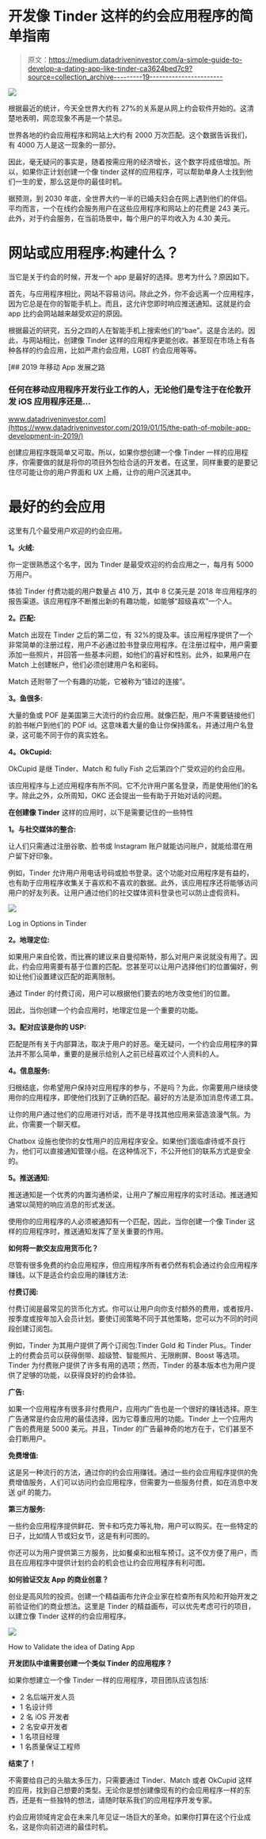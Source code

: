 # 开发像 Tinder 这样的约会应用程序的简单指南

> 原文：<https://medium.datadriveninvestor.com/a-simple-guide-to-develop-a-dating-app-like-tinder-ca3624bed7c9?source=collection_archive---------19----------------------->

![](img/614eb25921d173cf1e1952d8f3186c1c.png)

根据最近的统计，今天全世界大约有 27%的关系是从网上约会软件开始的。这清楚地表明，网恋现象不再是一个禁忌。

世界各地的约会应用程序和网站上大约有 2000 万次匹配。这个数据告诉我们，有 4000 万人是这一现象的一部分。

因此，毫无疑问的事实是，随着按需应用的经济增长，这个数字将成倍增加。所以，如果你正计划创建一个像 tinder 这样的应用程序，可以帮助单身人士找到他们一生的爱，那么这是你的最佳时机。

据预测，到 2030 年底，全世界大约一半的已婚夫妇会在网上遇到他们的伴侣。平均而言，一个在线约会服务用户在这些应用程序和网站上的花费是 243 美元。此外，对于约会服务，在当前场景中，每个用户的平均收入为 4.30 美元。

# 网站或应用程序:构建什么？

当它是关于约会的时候，开发一个 app 是最好的选择。思考为什么？原因如下。

首先，与应用程序相比，网站不容易访问。除此之外，你不会远离一个应用程序，因为它总是在你的智能手机上。而且，这允许您即时响应推送通知。这就是约会 app 比约会网站越来越受欢迎的原因。

根据最近的研究，五分之四的人在智能手机上搜索他们的“bae”。这是合法的。因此，与网站相比，创建像 Tinder 这样的应用程序更能创收。甚至现在市场上有各种各样的约会应用，比如严肃约会应用，LGBT 约会应用等等。

[](https://www.datadriveninvestor.com/2019/01/15/the-path-of-mobile-app-development-in-2019/) [## 2019 年移动 App 发展之路

### 任何在移动应用程序开发行业工作的人，无论他们是专注于在伦敦开发 iOS 应用程序还是…

www.datadriveninvestor.com](https://www.datadriveninvestor.com/2019/01/15/the-path-of-mobile-app-development-in-2019/) 

创建应用程序既简单又可取。所以，如果你想创建一个像 Tinder 一样的应用程序，你需要做的就是将你的项目外包给合适的开发者。在这里，同样重要的是要记住尽可能让你的用户界面和 UX 上瘾，让你的用户沉迷其中。

# 最好的约会应用

这里有几个最受用户欢迎的约会应用。

**1。火绒:**

你一定很熟悉这个名字，因为 Tinder 是最受欢迎的约会应用之一，每月有 5000 万用户。

体验 Tinder 付费功能的用户数量占 410 万，其中 8 亿美元是 2018 年应用程序的报告渠道。该应用程序不断推出新的有趣功能，如能够“超级喜欢”一个人。

**2。匹配:**

Match 出现在 Tinder 之后的第二位，有 32%的提及率。该应用程序提供了一个非常简单的注册过程，用户不必通过脸书登录应用程序。在注册过程中，用户需要添加一些照片，并回答一些基本问题，如他们的喜好和性别。此外，如果用户在 Match 上创建帐户，他们必须创建用户名和密码。

Match 还附带了一个有趣的功能，它被称为“错过的连接”。

**3。鱼很多:**

大量的鱼或 POF 是美国第三大流行的约会应用。就像匹配，用户不需要链接他们的脸书帐户到他们的 POF id。这意味着大量的鱼让你保持匿名，并通过用户名登录，这可能不同于你的真实姓名。

**4。OkCupid:**

OkCupid 是继 Tinder、Match 和 fully Fish 之后第四个广受欢迎的约会应用。

该应用程序与上述应用程序有所不同。它不允许用户匿名登录，而是使用他们的名字。除此之外，众所周知，OKC 还会提出一些有助于开始对话的问题。

**在创建像 Tinder** 这样的应用时，以下是需要记住的一些特性

**1。与社交媒体的整合:**

让人们只需通过注册谷歌、脸书或 Instagram 账户就能访问账户，就能给潜在用户留下好印象。

例如，Tinder 允许用户用电话号码或脸书登录。这个功能对应用程序是有益的，也有助于应用程序收集关于喜欢和不喜欢的数据。此外，该应用程序还将能够访问用户的好友列表。让用户通过他们的社交媒体资料登录也可以防止虚假资料。

![](img/1a2604b5948e239df5eac6fa1711cf8e.png)

Log in Options in Tinder

**2。地理定位:**

如果用户来自伦敦，而比赛的建议来自曼彻斯特，那么对用户来说就没有用了。因此，约会应用需要有基于位置的匹配。您甚至可以让用户选择他们的位置偏好，例如让他们设置建议匹配的距离限制。

通过 Tinder 的付费订阅，用户可以根据他们要去的地方改变他们的位置。

因此，当你创建一个约会应用时，地理定位是一个重要的功能。

**3。配对应该是你的 USP:**

匹配是所有关于内部算法，取决于用户的好恶。毫无疑问，一个约会应用程序的算法并不那么简单，重要的是展示给别人之前已经喜欢过个人资料的人。

**4。信息服务:**

归根结底，你希望用户保持对应用程序的参与，不是吗？为此，你需要用户继续使用你的应用程序，即使他们找到了正确的匹配。最好的方法是添加消息传递工具。

让你的用户通过他们的应用进行对话，而不是寻找其他应用来营造浪漫气氛。为此，你需要一个聊天框。

Chatbox 设施也使你的女性用户的应用程序安全。如果他们面临虐待或不良行为，他们可以直接通知管理小组。在这种情况下，不公开他们的联系方式是安全的。

**5。推送通知:**

推送通知是一个优秀的内置沟通桥梁，让用户了解应用程序的实时活动。推送通知通常以简短的响应消息的形式发送。

使用你的应用程序的人必须被通知有一个匹配，因此，当你创建一个像 Tinder 这样的应用程序时，推送通知发挥了至关重要的作用。

**如何将一款交友应用货币化？**

尽管有很多免费的约会应用程序，但应用程序所有者仍然有机会通过约会应用程序赚钱。以下是适合约会应用的赚钱方法:

**付费订阅:**

付费订阅是最常见的货币化方式。你可以让用户向你支付额外的费用，或者按月、按季度或按年加入会员计划。要使订阅策略不同于其他策略，您可以为不同的时间段创建订阅包。

例如，Tinder 为其用户提供了两个订阅包:Tinder Gold 和 Tinder Plus。Tinder 上的付费会员可以获得倒带、超级赞、智能照片、无限刷屏、Boost 等选项。Tinder 为付费账户提供了许多有用的选项；然而，Tinder 的基本版本也为用户提供了足够的功能，以获得良好的约会体验。

**广告:**

如果一个应用程序有很多非付费用户，应用内广告也是一个很好的赚钱选择。原生广告通常是约会应用的最佳选择，因为它尊重应用的功能。Tinder 上一个应用内广告的费用是 5000 美元。并且，Tinder 的广告最神奇的地方在于，它们甚至不会打断用户。

**免费增值:**

这是另一种流行的方法，通过你的约会应用赚钱。通过一些约会应用程序提供的免费增值服务，人们可以访问约会应用程序，但需要为一些服务付费，如在消息中发送 gif 的能力。

**第三方服务:**

一些约会应用程序提供鲜花、贺卡和巧克力等礼物，用户可以购买。在一些特定的日子，比如情人节或妇女节，这是有利可图的。

你还可以为用户提供第三方服务，比如餐桌和出租车预订。这不仅方便了用户，而且在应用程序中提供计划约会的机会也让约会应用程序有利可图。

**如何验证交友 App 的商业创意？**

创业是高风险的投资。创建一个精益画布允许企业家在检查所有风险和开始开发之前验证他们的商业想法。这里是 Tinder 的精益画布，可以优先考虑可行的项目，以建立像 Tinder 这样的约会应用程序。

![](img/ae7ba2fcc9a101fd50b3263b69f68817.png)

How to Validate the idea of Dating App

**开发团队中谁需要创建一个类似 Tinder 的应用程序？**

如果你想建立一个像 Tinder 一样的应用程序，项目团队应该包括:

*   2 名后端开发人员
*   1 名设计师
*   2 名 iOS 开发者
*   2 名安卓开发者
*   1 名项目经理
*   1 名质量保证工程师

**结束了！**

不需要给自己的头脑太多压力，只需要通过 Tinder、Match 或者 OkCupid 这样的应用，找到自己想要的类型。无论你是想创建像现有的约会应用程序一样的东西，还是有一些独特的想法，请随时联系我们的应用程序开发专家。

约会应用领域肯定会在未来几年见证一场巨大的革命。如果你打算在这个行业成名，这是你向前迈进的最佳时机。